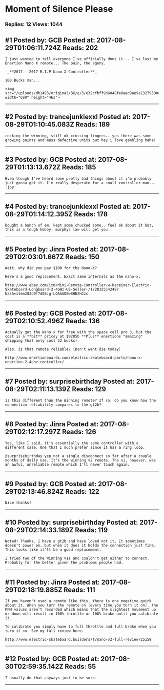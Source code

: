 # Moment of Silence Please

### Replies: 12 Views: 1044

## \#1 Posted by: GCB Posted at: 2017-08-29T01:06:11.724Z Reads: 202

```
I just wanted to tell everyone I've officially done it... I've lost my Enertion Nano X remote... The pain, the agony.

 _**2017 - 2017 R.I.P Nano X Controller**_

100 Bucks man...

<img src="/uploads/db1493/original/3X/e/3/e32cfbff9da048fe8aed9ae9e13279500ce0dbb9.jpg" width="690" height="463">
```

---
## \#2 Posted by: trancejunkiexxl Posted at: 2017-08-29T01:10:45.083Z Reads: 189

```
rocking the winning, still ok crossing fingers.. yes there was some growing paints and mass defective units but hey i love gambling haha!
```

---
## \#3 Posted by: GCB Posted at: 2017-08-29T01:13:13.672Z Reads: 185

```
Even though I've heard some pretty bad things about it i'm probably just gonna get it. I'm really desperate for a small controller man... :joy:
```

---
## \#4 Posted by: trancejunkiexxl Posted at: 2017-08-29T01:14:12.395Z Reads: 178

```
bought a bunch of em, kept some chucked some.. feel ok about it but, this is a tough hobby, murphys law will get you
```

---
## \#5 Posted by: Jinra Posted at: 2017-08-29T02:03:01.667Z Reads: 150

```
Wait, why did you pay $100 for the Nano-X?

Here's a good replacement. Exact same internals as the nano-x.

http://www.ebay.com/itm/Mini-Remote-Controller-w-Receiver-Electric-Skateboard-Longboard-2-4GHz-US-Seller-/172832554248?hash=item283d9f7d08:g:LQAAAOSw8HBZHJzc
```

---
## \#6 Posted by: GCB Posted at: 2017-08-29T02:10:52.496Z Reads: 136

```
Actually got the Nano x for free with the space cell pro 3, but the cost is a **bit** pricey at $92USD **Plus** enertions "amazing" shipping that only cost 32 bucks!

Also, is that remote reliable? (Don't want die today)

http://www.enertionboards.com/electric-skateboard-parts/nano-x-enertion-2-4ghz-controller/
```

---
## \#7 Posted by: surprisebirthday Posted at: 2017-08-29T02:11:13.139Z Reads: 129

```
Is this different than the Winning remote? If so, do you know how the connection reliability compares to the gt2b?
```

---
## \#8 Posted by: Jinra Posted at: 2017-08-29T02:12:17.297Z Reads: 126

```
Yes, like I said, it's essentially the same controller with a different case. One that I much prefer since it has a ring loop.

@surprisebirthday yep not a single disconnect so far after a couple months of daily use. It's the winning v2 remote. The v1, however, was an awful, unreliable remote which I'll never touch again.
```

---
## \#9 Posted by: GCB Posted at: 2017-08-29T02:13:46.824Z Reads: 122

```
Nice thanks!
```

---
## \#10 Posted by: surprisebirthday Posted at: 2017-08-29T02:14:33.189Z Reads: 119

```
Noted! Thanks. I have a gt2b and have loved not it. It sometimes doesn't power on, but when it does it holds the connection just fine. This looks like it'll be a good replacement.

I tried two of the Winning v1s and couldn't get either to connect. Probably for the better given the problems people had.
```

---
## \#11 Posted by: Jinra Posted at: 2017-08-29T02:18:19.885Z Reads: 111

```
If you haven't used a remote like this, there is one negative quirk about it. When you turn the remote on (every time you turn it on), the PPM values aren't recorded which means that the slightest movement up or down will result in 100% throttle or 100% brake until you calibrate it.

To calibrate you simply have to full throttle and full brake when you turn it on. See my full review here.

http://www.electric-skateboard.builders/t/nano-v2-full-review/25159
```

---
## \#12 Posted by: GCB Posted at: 2017-08-30T02:59:35.142Z Reads: 55

```
I usually do that anyways just to be sure.
```

---
